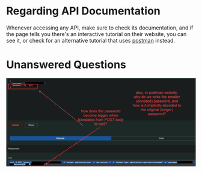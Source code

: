 # Regarding API Documentation
Whenever accessing any API, make sure to check its documentation, and if the page tells you there's an interactive tutorial on their website, you can see it, or check for an alternative tutorial that uses [postman](https://web.postman.co/) instead.

# Unanswered Questions

![](Attachments%20-%20API%20Notes/Pasted%20image%2020231209045211.png)
